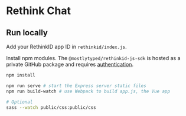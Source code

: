 # Rethink Chat

## Run locally

Add your RethinkID app ID in `rethinkid/index.js`.

Install npm modules. The `@mostlytyped/rethinkid-js-sdk` is hosted as a private GitHub package and requires [authentication](https://docs.github.com/en/packages/working-with-a-github-packages-registry/working-with-the-npm-registry#authenticating-to-github-packages).

```bash
npm install
```

```bash
npm run serve # start the Express server static files
npm run build-watch # use Webpack to build app.js, the Vue app

# Optional
sass --watch public/css:public/css
```
